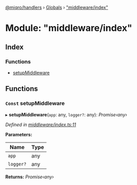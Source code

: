 [@miqro/handlers](../README.md) › [Globals](../globals.md) › ["middleware/index"](_middleware_index_.md)

# Module: "middleware/index"

## Index

### Functions

* [setupMiddleware](_middleware_index_.md#const-setupmiddleware)

## Functions

### `Const` setupMiddleware

▸ **setupMiddleware**(`app`: any, `logger?`: any): *Promise‹any›*

*Defined in [middleware/index.ts:11](https://github.com/claukers/miqro-express/blob/d8085da/src/middleware/index.ts#L11)*

**Parameters:**

Name | Type |
------ | ------ |
`app` | any |
`logger?` | any |

**Returns:** *Promise‹any›*
